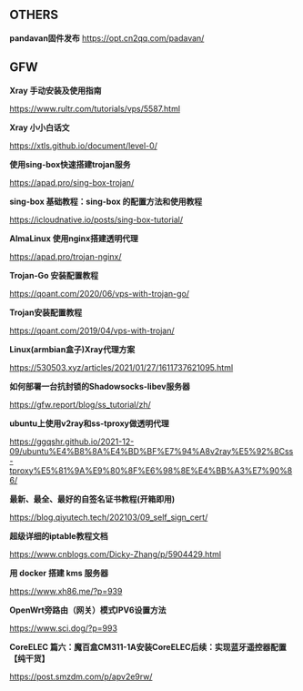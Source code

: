 ## OTHERS

**pandavan固件发布**
https://opt.cn2qq.com/padavan/

## GFW

**Xray 手动安装及使用指南** 

https://www.rultr.com/tutorials/vps/5587.html

**Xray 小小白话文**

https://xtls.github.io/document/level-0/

**使用sing-box快速搭建trojan服务**

https://apad.pro/sing-box-trojan/

**sing-box 基础教程：sing-box 的配置方法和使用教程**

https://icloudnative.io/posts/sing-box-tutorial/


**AlmaLinux 使用nginx搭建透明代理**

https://apad.pro/trojan-nginx/

**Trojan-Go 安装配置教程**

https://qoant.com/2020/06/vps-with-trojan-go/

**Trojan安装配置教程**

https://qoant.com/2019/04/vps-with-trojan/

**Linux(armbian盒子)Xray代理方案**

https://530503.xyz/articles/2021/01/27/1611737621095.html

**如何部署一台抗封锁的Shadowsocks-libev服务器**

https://gfw.report/blog/ss_tutorial/zh/

**ubuntu上使用v2ray和ss-tproxy做透明代理**

https://ggqshr.github.io/2021-12-09/ubuntu%E4%B8%8A%E4%BD%BF%E7%94%A8v2ray%E5%92%8Css-tproxy%E5%81%9A%E9%80%8F%E6%98%8E%E4%BB%A3%E7%90%86/

**最新、最全、最好的自签名证书教程(开箱即用)**

https://blog.qiyutech.tech/202103/09_self_sign_cert/

**超级详细的iptable教程文档**

https://www.cnblogs.com/Dicky-Zhang/p/5904429.html

**用 docker 搭建 kms 服务器**

https://www.xh86.me/?p=939

**OpenWrt旁路由（网关）模式IPV6设置方法**

https://www.sci.dog/?p=993

**CoreELEC 篇六：魔百盒CM311-1A安装CoreELEC后续：实现蓝牙遥控器配置【纯干货】**

https://post.smzdm.com/p/apv2e9rw/
